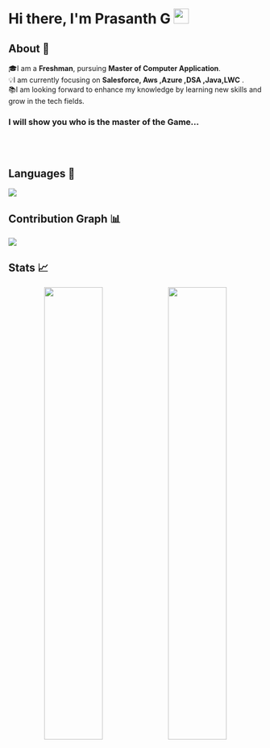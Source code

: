 
# Hi there, I'm Prasanth G <img src="https://raw.githubusercontent.com/aemmadi/aemmadi/master/wave.gif" width="30px">
## About 👋 
🎓I am a **Freshman**, pursuing  **Master of Computer Application**. <br>
💡I am currently focusing on **Salesforce, Aws ,Azure ,DSA ,Java,LWC** . <br>
📚I am looking forward to enhance my knowledge by learning new skills and grow in the tech fields.

<!--[![Twitter Badge](https://img.shields.io/badge/Twitter-blue?style=flat&labelColor=1ca0f1&logo=twitter&logoColor=white&link=https://twitter.com/shawsamadrita)](https://twitter.com/prasanthg24)
[![Linkedin Badge](https://img.shields.io/badge/LinkedIn-darkblue?style=flat&labelColor=0e76a8&logo=linkedin&logoColor=white&link=https://www.linkedin.com/in/prasanth-gopinathan/)](https://www.linkedin.com/in/prasanth-gopinathan/)-->

<h3>I will show you who is the master of the Game...</h3>


<br/>
<br/>


## Languages 📝
<img
     src="https://github-readme-stats.vercel.app/api/top-langs/?username=prasanthg24&layout=compact&theme=tokyonight"
     />
## Contribution Graph 📊
<img
     src="https://activity-graph.herokuapp.com/graph?username=prasanthg24&theme=chartreuse-dark"
     />
## Stats 📈
<p align="center">
<img width="48%" src="https://github-readme-stats.vercel.app/api?username=prasanthg24&show_icons=true&theme=tokyonight" />     
 <img width="48%" src="https://github-readme-streak-stats.herokuapp.com/?user=prasanthg24&show_icons=true&theme=tokyonight" />
 <p/>

